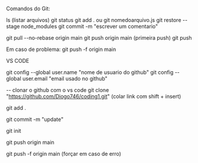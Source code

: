 Comandos do Git:

ls  (listar arquivos)
git status
git add .   ou git nomedoarquivo.js
git restore --stage node_modules
git commit -m "escrever um comentario"

git pull --no-rebase origin main
git push origin main  (primeira push)
git push

Em caso de problema:
git push -f origin main

VS CODE

git config --global user.name "nome de usuario do github"
git config --global user.email "email usado no github"

-- clonar o github com o vs code
git clone "https://github.com/Diogo746/coding1.git" (colar link com shift + insert)

git add .

git commit -m "update"

git init

git push origin main

git push -f origin main (forçar em caso de erro)
